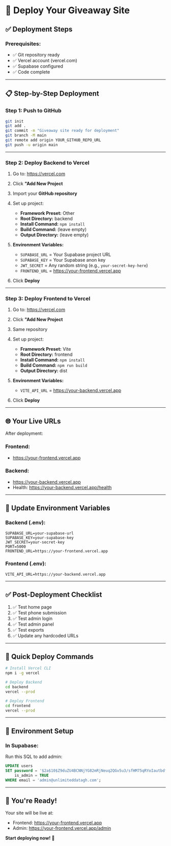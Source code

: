 # 🚀 Deploy Your Giveaway Site

## ✅ Deployment Steps

### Prerequisites:
- ✅ Git repository ready
- ✅ Vercel account (vercel.com)
- ✅ Supabase configured
- ✅ Code complete

---

## 📋 Step-by-Step Deployment

### Step 1: Push to GitHub

```bash
git init
git add .
git commit -m "Giveaway site ready for deployment"
git branch -M main
git remote add origin YOUR_GITHUB_REPO_URL
git push -u origin main
```

---

### Step 2: Deploy Backend to Vercel

1. Go to: https://vercel.com
2. Click **"Add New Project**
3. Import your **GitHub repository**
4. Set up project:
   - **Framework Preset:** Other
   - **Root Directory:** backend
   - **Install Command:** `npm install`
   - **Build Command:** (leave empty)
   - **Output Directory:** (leave empty)

5. **Environment Variables:**
   - `SUPABASE_URL` = Your Supabase project URL
   - `SUPABASE_KEY` = Your Supabase anon key
   - `JWT_SECRET` = Any random string (e.g., `your-secret-key-here`)
   - `FRONTEND_URL` = https://your-frontend.vercel.app

6. Click **Deploy**

---

### Step 3: Deploy Frontend to Vercel

1. Go to: https://vercel.com
2. Click **"Add New Project**
3. Same repository
4. Set up project:
   - **Framework Preset:** Vite
   - **Root Directory:** frontend
   - **Install Command:** `npm install`
   - **Build Command:** `npm run build`
   - **Output Directory:** dist

5. **Environment Variables:**
   - `VITE_API_URL` = https://your-backend.vercel.app

6. Click **Deploy**

---

## 🌐 Your Live URLs

After deployment:

### Frontend:
- https://your-frontend.vercel.app

### Backend:
- https://your-backend.vercel.app
- Health: https://your-backend.vercel.app/health

---

## 🔧 Update Environment Variables

### Backend (.env):
```
SUPABASE_URL=your-supabase-url
SUPABASE_KEY=your-supabase-key
JWT_SECRET=your-secret-key
PORT=5000
FRONTEND_URL=https://your-frontend.vercel.app
```

### Frontend (.env):
```
VITE_API_URL=https://your-backend.vercel.app
```

---

## ✅ Post-Deployment Checklist

1. ✅ Test home page
2. ✅ Test phone submission
3. ✅ Test admin login
4. ✅ Test admin panel
5. ✅ Test exports
6. ✅ Update any hardcoded URLs

---

## 🎯 Quick Deploy Commands

```bash
# Install Vercel CLI
npm i -g vercel

# Deploy Backend
cd backend
vercel --prod

# Deploy Frontend
cd frontend
vercel --prod
```

---

## 📝 Environment Setup

### In Supabase:
Run this SQL to add admin:
```sql
UPDATE users 
SET password = '$2a$10$Z9duZU4BCNNjYG82mRjNeuq2QGv5u3/sfHM75qRYoIautbdfzWW3i',
    is_admin = TRUE
WHERE email = 'admin@unlimiteddatagh.com';
```

---

## 🎉 You're Ready!

Your site will be live at:
- Frontend: https://your-frontend.vercel.app
- Admin: https://your-frontend.vercel.app/admin

**Start deploying now!** 🚀
